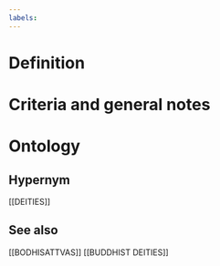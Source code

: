 ```yaml
---
labels: 
---
```


# Definition

# Criteria and general notes
# Ontology

## Hypernym
[[DEITIES]]
## See also
[[BODHISATTVAS]]
[[BUDDHIST DEITIES]]